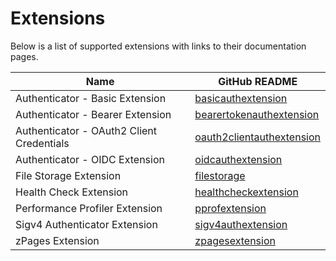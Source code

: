 # Extensions

Below is a list of supported extensions with links to their documentation pages.

| Name                                      | GitHub README                                                                                                                                             |
| ----------------------------------------- | --------------------------------------------------------------------------------------------------------------------------------------------------------- |
| Authenticator - Basic Extension           | [basicauthextension](https://github.com/open-telemetry/opentelemetry-collector-contrib/blob/v0.99.0/extension/basicauthextension/README.md)               |
| Authenticator - Bearer Extension          | [bearertokenauthextension](https://github.com/open-telemetry/opentelemetry-collector-contrib/blob/v0.99.0/extension/bearertokenauthextension/README.md)   |
| Authenticator - OAuth2 Client Credentials | [oauth2clientauthextension](https://github.com/open-telemetry/opentelemetry-collector-contrib/blob/v0.99.0/extension/oauth2clientauthextension/README.md) |
| Authenticator - OIDC Extension            | [oidcauthextension](https://github.com/open-telemetry/opentelemetry-collector-contrib/blob/v0.99.0/extension/oidcauthextension/README.md)                 |
| File Storage Extension                    | [filestorage](https://github.com/open-telemetry/opentelemetry-collector-contrib/blob/v0.99.0/extension/storage/filestorage/README.md)                     |
| Health Check Extension                    | [healthcheckextension](https://github.com/open-telemetry/opentelemetry-collector-contrib/blob/v0.99.0/extension/healthcheckextension/README.md)           |
| Performance Profiler Extension            | [pprofextension](https://github.com/open-telemetry/opentelemetry-collector-contrib/blob/v0.99.0/extension/pprofextension/README.md)                       |
| Sigv4 Authenticator Extension             | [sigv4authextension](https://github.com/open-telemetry/opentelemetry-collector-contrib/blob/v0.99.0/extension/sigv4authextension/README.md)               |
| zPages Extension                          | [zpagesextension](https://github.com/open-telemetry/opentelemetry-collector/blob/v0.99.0/extension/zpagesextension/README.md)                             |
